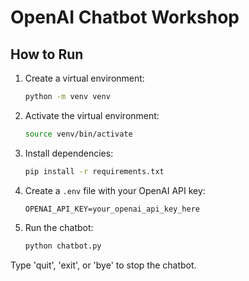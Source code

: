 # OpenAI Chatbot Workshop

## How to Run

1. Create a virtual environment:

   ```bash
   python -m venv venv
   ```

2. Activate the virtual environment:

   ```bash
   source venv/bin/activate
   ```

3. Install dependencies:

   ```bash
   pip install -r requirements.txt
   ```

4. Create a `.env` file with your OpenAI API key:

   ```
   OPENAI_API_KEY=your_openai_api_key_here
   ```

5. Run the chatbot:
   ```bash
   python chatbot.py
   ```

Type 'quit', 'exit', or 'bye' to stop the chatbot.
